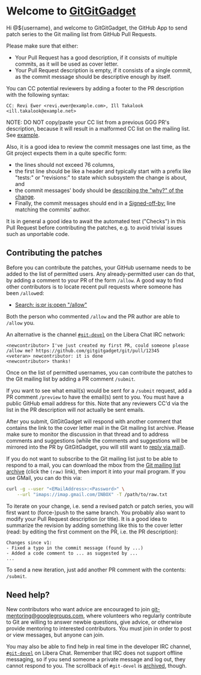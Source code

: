 # Welcome to [GitGitGadget](https://gitgitgadget.github.io/)

Hi @${username}, and welcome to GitGitGadget, the GitHub App to send patch series to the Git mailing list from GitHub Pull Requests.

Please make sure that either:

- Your Pull Request has a good description, if it consists of multiple commits, as it will be used as cover letter.
- Your Pull Request description is empty, if it consists of a single commit, as the commit message should be descriptive enough by itself.

You can CC potential reviewers by adding a footer to the PR description with the following syntax:

    CC: Revi Ewer <revi.ewer@example.com>, Ill Takalook <ill.takalook@example.net>

NOTE: DO NOT copy/paste your CC list from a previous GGG PR's description,
because it will result in a malformed CC list on the mailing list. See
[example](https://lore.kernel.org/git/owly4jd741ph.fsf@fine.c.googlers.com/).

Also, it is a good idea to review the commit messages one last time, as the Git project expects them in a quite specific form:

* the lines should not exceed 76 columns,
* the first line should be like a header and typically start with a prefix like "tests:" or "revisions:" to state which subsystem the change is about, and
* the commit messages' body should be [describing the "why?" of the change](https://git-scm.com/docs/SubmittingPatches#describe-changes).
* Finally, the commit messages should end in a [Signed-off-by:](https://git-scm.com/docs/SubmittingPatches#dco) line matching the commits' author.

It is in general a good idea to await the automated test ("Checks") in this Pull Request before contributing the patches, e.g. to avoid trivial issues such as unportable code.

## Contributing the patches

Before you can contribute the patches, your GitHub username needs to be added to the list of permitted users. Any already-permitted user can do that, by adding a comment to your PR of the form `/allow`. A good way to find other contributors is to locate recent pull requests where someone has been `/allow`ed:

* [Search: is:pr is:open "/allow"](https://github.com/gitgitgadget/git/pulls?utf8=%E2%9C%93&q=is%3Apr+is%3Aopen+%22%2Fallow%22)

Both the person who commented `/allow` and the PR author are able to `/allow` you.

An alternative is the channel [`#git-devel`](https://web.libera.chat/#git-devel) on the Libera Chat IRC network:

    <newcontributor> I've just created my first PR, could someone please /allow me? https://github.com/gitgitgadget/git/pull/12345
    <veteran> newcontributor: it is done
    <newcontributor> thanks!

Once on the list of permitted usernames, you can contribute the patches to the Git mailing list by adding a PR comment `/submit`.

If you want to see what email(s) would be sent for a `/submit` request, add a PR comment `/preview` to have the email(s) sent to you.  You must have a public GitHub email address for this. Note that any reviewers CC'd via the list in the PR description will *not* actually be sent emails.

After you submit, GitGitGadget will respond with another comment that contains the link to the cover letter mail in the Git mailing list archive. Please make sure to monitor the discussion in that thread and to address comments and suggestions (while the comments and suggestions will be mirrored into the PR by GitGitGadget, you will still want to [reply via mail](https://github.com/gitgitgadget/gitgitgadget/wiki/ReplyToThis)).

If you do not want to subscribe to the Git mailing list just to be able to respond to a mail, you can download the mbox from the [Git mailing list archive](https://lore.kernel.org/git) (click the `(raw)` link), then import it into your mail program. If you use GMail, you can do this via:

```sh
curl -g --user "<EMailAddress>:<Password>" \
    --url "imaps://imap.gmail.com/INBOX" -T /path/to/raw.txt
```

To iterate on your change, i.e. send a revised patch or patch series, you will first want to (force-)push to the same branch. You probably also want to modify your Pull Request description (or title). It is a good idea to summarize the revision by adding something like this to the cover letter (read: by editing the first comment on the PR, i.e. the PR description):

```
Changes since v1:
- Fixed a typo in the commit message (found by ...)
- Added a code comment to ... as suggested by ...
...
```

To send a new iteration, just add another PR comment with the contents: `/submit`.

## Need help?

New contributors who want advice are encouraged to join [git-mentoring@googlegroups.com](https://groups.google.com/forum/#!forum/git-mentoring), where volunteers who regularly contribute to Git are willing to answer newbie questions, give advice, or otherwise provide mentoring to interested contributors. You must join in order to post or view messages, but anyone can join.

You may also be able to find help in real time in the developer IRC channel, [`#git-devel`](https://web.libera.chat/#git-devel) on Libera Chat. Remember that IRC does not support offline messaging, so if you send someone a private message and log out, they cannot respond to you. The scrollback of `#git-devel` is [archived](https://colabti.org/irclogger//irclogger_logs/git-devel), though.
